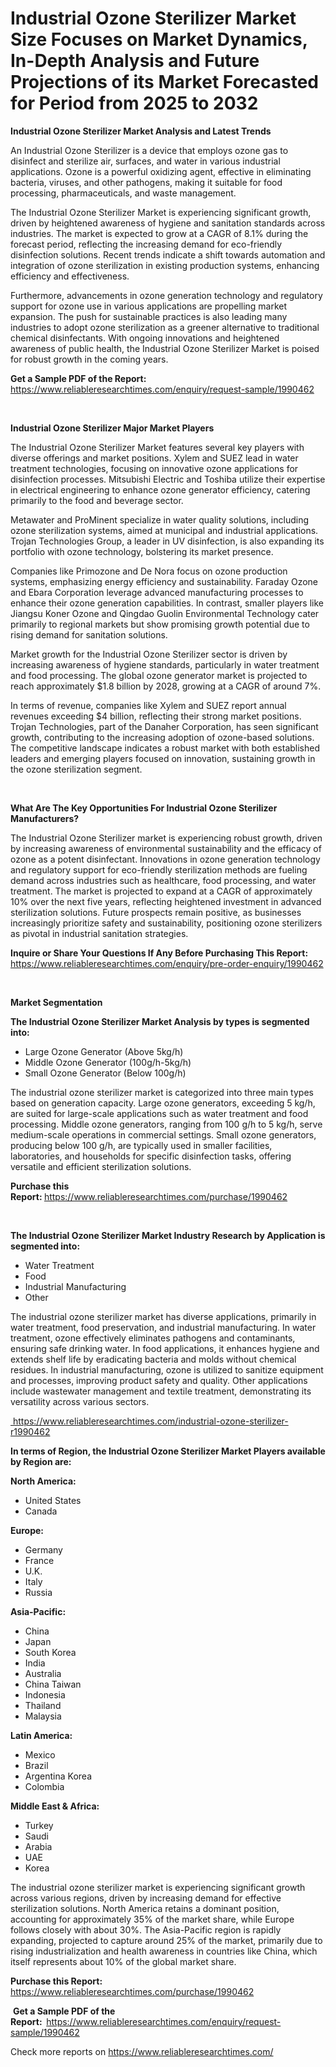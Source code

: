 <p><h1>Industrial Ozone Sterilizer Market Size Focuses on Market Dynamics, In-Depth Analysis and Future Projections of its Market Forecasted for Period from 2025 to 2032</h1></p><p><strong>Industrial Ozone Sterilizer Market Analysis and Latest Trends</strong></p>
<p><p>An Industrial Ozone Sterilizer is a device that employs ozone gas to disinfect and sterilize air, surfaces, and water in various industrial applications. Ozone is a powerful oxidizing agent, effective in eliminating bacteria, viruses, and other pathogens, making it suitable for food processing, pharmaceuticals, and waste management.</p><p>The Industrial Ozone Sterilizer Market is experiencing significant growth, driven by heightened awareness of hygiene and sanitation standards across industries. The market is expected to grow at a CAGR of 8.1% during the forecast period, reflecting the increasing demand for eco-friendly disinfection solutions. Recent trends indicate a shift towards automation and integration of ozone sterilization in existing production systems, enhancing efficiency and effectiveness.</p><p>Furthermore, advancements in ozone generation technology and regulatory support for ozone use in various applications are propelling market expansion. The push for sustainable practices is also leading many industries to adopt ozone sterilization as a greener alternative to traditional chemical disinfectants. With ongoing innovations and heightened awareness of public health, the Industrial Ozone Sterilizer Market is poised for robust growth in the coming years.</p></p>
<p><strong>Get a Sample PDF of the Report:&nbsp;</strong> <a href="https://www.reliableresearchtimes.com/enquiry/request-sample/1990462?utm_campaign=2669&utm_medium=2&utm_source=Github&utm_content=ia&utm_term=02032025&utm_id=industrial-ozone-sterilizer">https://www.reliableresearchtimes.com/enquiry/request-sample/1990462</a></p>
<p>&nbsp;</p>
<p><strong>Industrial Ozone Sterilizer Major Market Players</strong></p>
<p><p>The Industrial Ozone Sterilizer Market features several key players with diverse offerings and market positions. Xylem and SUEZ lead in water treatment technologies, focusing on innovative ozone applications for disinfection processes. Mitsubishi Electric and Toshiba utilize their expertise in electrical engineering to enhance ozone generator efficiency, catering primarily to the food and beverage sector.</p><p>Metawater and ProMinent specialize in water quality solutions, including ozone sterilization systems, aimed at municipal and industrial applications. Trojan Technologies Group, a leader in UV disinfection, is also expanding its portfolio with ozone technology, bolstering its market presence.</p><p>Companies like Primozone and De Nora focus on ozone production systems, emphasizing energy efficiency and sustainability. Faraday Ozone and Ebara Corporation leverage advanced manufacturing processes to enhance their ozone generation capabilities. In contrast, smaller players like Jiangsu Koner Ozone and Qingdao Guolin Environmental Technology cater primarily to regional markets but show promising growth potential due to rising demand for sanitation solutions.</p><p>Market growth for the Industrial Ozone Sterilizer sector is driven by increasing awareness of hygiene standards, particularly in water treatment and food processing. The global ozone generator market is projected to reach approximately $1.8 billion by 2028, growing at a CAGR of around 7%.</p><p>In terms of revenue, companies like Xylem and SUEZ report annual revenues exceeding $4 billion, reflecting their strong market positions. Trojan Technologies, part of the Danaher Corporation, has seen significant growth, contributing to the increasing adoption of ozone-based solutions. The competitive landscape indicates a robust market with both established leaders and emerging players focused on innovation, sustaining growth in the ozone sterilization segment.</p></p>
<p>&nbsp;</p>
<p><strong>What Are The Key Opportunities For Industrial Ozone Sterilizer Manufacturers?</strong></p>
<p><p>The Industrial Ozone Sterilizer market is experiencing robust growth, driven by increasing awareness of environmental sustainability and the efficacy of ozone as a potent disinfectant. Innovations in ozone generation technology and regulatory support for eco-friendly sterilization methods are fueling demand across industries such as healthcare, food processing, and water treatment. The market is projected to expand at a CAGR of approximately 10% over the next five years, reflecting heightened investment in advanced sterilization solutions. Future prospects remain positive, as businesses increasingly prioritize safety and sustainability, positioning ozone sterilizers as pivotal in industrial sanitation strategies.</p></p>
<p><strong>Inquire or Share Your Questions If Any Before Purchasing This Report:</strong> <a href="https://www.reliableresearchtimes.com/enquiry/pre-order-enquiry/1990462?utm_campaign=2669&utm_medium=2&utm_source=Github&utm_content=ia&utm_term=02032025&utm_id=industrial-ozone-sterilizer">https://www.reliableresearchtimes.com/enquiry/pre-order-enquiry/1990462</a></p>
<p>&nbsp;</p>
<p><strong>Market Segmentation</strong></p>
<p><strong>The Industrial Ozone Sterilizer Market Analysis by types is segmented into:</strong></p>
<p><ul><li>Large Ozone Generator (Above 5kg/h)</li><li>Middle Ozone Generator (100g/h-5kg/h)</li><li>Small Ozone Generator (Below 100g/h)</li></ul></p>
<p><p>The industrial ozone sterilizer market is categorized into three main types based on generation capacity. Large ozone generators, exceeding 5 kg/h, are suited for large-scale applications such as water treatment and food processing. Middle ozone generators, ranging from 100 g/h to 5 kg/h, serve medium-scale operations in commercial settings. Small ozone generators, producing below 100 g/h, are typically used in smaller facilities, laboratories, and households for specific disinfection tasks, offering versatile and efficient sterilization solutions.</p></p>
<p><strong>Purchase this Report:&nbsp;</strong><a href="https://www.reliableresearchtimes.com/purchase/1990462?utm_campaign=2669&utm_medium=2&utm_source=Github&utm_content=ia&utm_term=02032025&utm_id=industrial-ozone-sterilizer">https://www.reliableresearchtimes.com/purchase/1990462</a></p>
<p>&nbsp;</p>
<p><strong>The Industrial Ozone Sterilizer Market Industry Research by Application is segmented into:</strong></p>
<p><ul><li>Water Treatment</li><li>Food</li><li>Industrial Manufacturing</li><li>Other</li></ul></p>
<p><p>The industrial ozone sterilizer market has diverse applications, primarily in water treatment, food preservation, and industrial manufacturing. In water treatment, ozone effectively eliminates pathogens and contaminants, ensuring safe drinking water. In food applications, it enhances hygiene and extends shelf life by eradicating bacteria and molds without chemical residues. In industrial manufacturing, ozone is utilized to sanitize equipment and processes, improving product safety and quality. Other applications include wastewater management and textile treatment, demonstrating its versatility across various sectors.</p></p>
<p><a href="https://www.reliableresearchtimes.com/industrial-ozone-sterilizer-r1990462?utm_campaign=2669&utm_medium=2&utm_source=Github&utm_content=ia&utm_term=02032025&utm_id=industrial-ozone-sterilizer">&nbsp;https://www.reliableresearchtimes.com/industrial-ozone-sterilizer-r1990462</a></p>
<p><strong>In terms of Region, the Industrial Ozone Sterilizer Market Players available by Region are:</strong></p>
<p>
    <p> <strong> North America: </strong>
        <ul>
            <li>United States</li>
            <li>Canada</li>
        </ul>
        </p> 
    <p> <strong> Europe: </strong>
        <ul>
            <li>Germany</li>
            <li>France</li>
            <li>U.K.</li>
            <li>Italy</li>
            <li>Russia</li>
        </ul>
        </p> 
    <p> <strong> Asia-Pacific: </strong>
        <ul>
            <li>China</li>
            <li>Japan</li>
            <li>South Korea</li>
            <li>India</li>
            <li>Australia</li>
            <li>China Taiwan</li>
            <li>Indonesia</li>
            <li>Thailand</li>
            <li>Malaysia</li>
        </ul>
        </p> 
    <p> <strong> Latin America: </strong>
        <ul>
            <li>Mexico</li>
            <li>Brazil</li>
            <li>Argentina Korea</li>
            <li>Colombia</li>
        </ul>
        </p> 
    <p> <strong> Middle East & Africa: </strong>
        <ul>
            <li>Turkey</li>
            <li>Saudi</li>
            <li>Arabia</li>
            <li>UAE</li>
            <li>Korea</li>
        </ul>
    </p>
    </p>
<p><p>The industrial ozone sterilizer market is experiencing significant growth across various regions, driven by increasing demand for effective sterilization solutions. North America retains a dominant position, accounting for approximately 35% of the market share, while Europe follows closely with about 30%. The Asia-Pacific region is rapidly expanding, projected to capture around 25% of the market, primarily due to rising industrialization and health awareness in countries like China, which itself represents about 10% of the global market share.</p></p>
<p><strong>Purchase this Report: </strong><a href="https://www.reliableresearchtimes.com/purchase/1990462?utm_campaign=2669&utm_medium=2&utm_source=Github&utm_content=ia&utm_term=02032025&utm_id=industrial-ozone-sterilizer">https://www.reliableresearchtimes.com/purchase/1990462</a></p>
<p>&nbsp;<strong>Get a Sample PDF of the Report:&nbsp;&nbsp;</strong><a href="https://www.reliableresearchtimes.com/enquiry/request-sample/1990462?utm_campaign=2669&utm_medium=2&utm_source=Github&utm_content=ia&utm_term=02032025&utm_id=industrial-ozone-sterilizer">https://www.reliableresearchtimes.com/enquiry/request-sample/1990462</a></p>
<p><strong></strong></p>
<p>Check more reports on <a href="https://www.reliableresearchtimes.com/?utm_campaign=2669&utm_medium=2&utm_source=Github&utm_content=ia&utm_term=02032025&utm_id=industrial-ozone-sterilizer">https://www.reliableresearchtimes.com/</a></p>